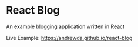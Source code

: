 # React Blog

An example blogging application written in React

Live Example: https://andrewda.github.io/react-blog
